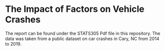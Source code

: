 # The Impact of Factors on Vehicle Crashes

The report can be found under the STATS305 Pdf file in this repository.
The data was taken from a public dataset on car crashes in Cary, NC from 2014 to 2019.
